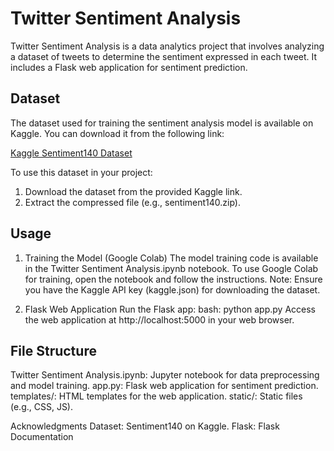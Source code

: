 # Twitter Sentiment Analysis

Twitter Sentiment Analysis is a data analytics project that involves analyzing a 
dataset of tweets to determine the sentiment expressed in each tweet. 
It includes a Flask web application for sentiment prediction.


## Dataset
The dataset used for training the sentiment analysis model is available on Kaggle. You can download it from the following link:

[Kaggle Sentiment140 Dataset](https://www.kaggle.com/datasets/kazanova/sentiment140)

To use this dataset in your project:
1. Download the dataset from the provided Kaggle link.
2. Extract the compressed file (e.g., sentiment140.zip).

## Usage
1. Training the Model (Google Colab)
The model training code is available in the Twitter Sentiment Analysis.ipynb notebook.
To use Google Colab for training, open the notebook and follow the instructions.
Note: Ensure you have the Kaggle API key (kaggle.json) for downloading the dataset.

2. Flask Web Application
Run the Flask app:
bash:
python app.py
Access the web application at http://localhost:5000 in your web browser.

## File Structure
Twitter Sentiment Analysis.ipynb: Jupyter notebook for data preprocessing and model training.
app.py: Flask web application for sentiment prediction.
templates/: HTML templates for the web application.
static/: Static files (e.g., CSS, JS).

Acknowledgments
Dataset: Sentiment140 on Kaggle.
Flask: Flask Documentation
